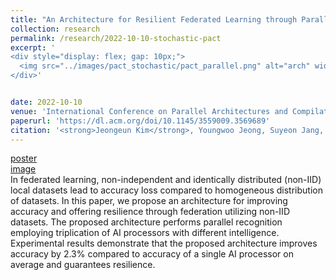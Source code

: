 ```yaml
---
title: "An Architecture for Resilient Federated Learning through Parallel Recognition"
collection: research 
permalink: /research/2022-10-10-stochastic-pact
excerpt: '
<div style="display: flex; gap: 10px;">
  <img src="../images/pact_stochastic/pact_parallel.png" alt="arch" width="500">
</div>'


date: 2022-10-10
venue: 'International Conference on Parallel Architectures and Compilation Techniques(PACT 2022)'
paperurl: 'https://dl.acm.org/doi/10.1145/3559009.3569689'
citation: '<strong>Jeongeun Kim</strong>, Youngwoo Jeong, Suyeon Jang, and Seung Eun Lee. 2023. An Architecture for Resilient Federated Learning through Parallel Recognition. In Proceedings of the International Conference on Parallel Architectures and Compilation Techniques (PACT 22). Association for Computing Machinery, New York, NY, USA, 546–547.'
---  
```

[poster](../images/pact_parallel/pact_poster.pdf)  
[image](../images/pact_parallel/PACT_presentation.jpg)  
In federated learning, non-independent and identically distributed (non-IID) local datasets lead to accuracy loss compared to homogeneous distribution of datasets. In this paper, we propose an architecture for improving accuracy and offering resilience through federation utilizing non-IID datasets. The proposed architecture performs parallel recognition employing triplication of AI processors with different intelligence. Experimental results demonstrate that the proposed architecture improves accuracy by 2.3% compared to accuracy of a single AI processor on average and guarantees resilience.
